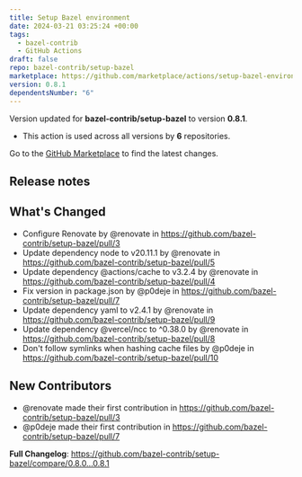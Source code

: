 ```yaml
---
title: Setup Bazel environment
date: 2024-03-21 03:25:24 +00:00
tags:
  - bazel-contrib
  - GitHub Actions
draft: false
repo: bazel-contrib/setup-bazel
marketplace: https://github.com/marketplace/actions/setup-bazel-environment
version: 0.8.1
dependentsNumber: "6"
---
```



Version updated for **bazel-contrib/setup-bazel** to version **0.8.1**.
- This action is used across all versions by **6** repositories.

Go to the [GitHub Marketplace](https://github.com/marketplace/actions/setup-bazel-environment) to find the latest changes.

## Release notes

## What's Changed
* Configure Renovate by @renovate in https://github.com/bazel-contrib/setup-bazel/pull/3
* Update dependency node to v20.11.1 by @renovate in https://github.com/bazel-contrib/setup-bazel/pull/5
* Update dependency @actions/cache to v3.2.4 by @renovate in https://github.com/bazel-contrib/setup-bazel/pull/4
* Fix version in package.json by @p0deje in https://github.com/bazel-contrib/setup-bazel/pull/7
* Update dependency yaml to v2.4.1 by @renovate in https://github.com/bazel-contrib/setup-bazel/pull/9
* Update dependency @vercel/ncc to ^0.38.0 by @renovate in https://github.com/bazel-contrib/setup-bazel/pull/8
* Don't follow symlinks when hashing cache files by @p0deje in https://github.com/bazel-contrib/setup-bazel/pull/10

## New Contributors
* @renovate made their first contribution in https://github.com/bazel-contrib/setup-bazel/pull/3
* @p0deje made their first contribution in https://github.com/bazel-contrib/setup-bazel/pull/7

**Full Changelog**: https://github.com/bazel-contrib/setup-bazel/compare/0.8.0...0.8.1
